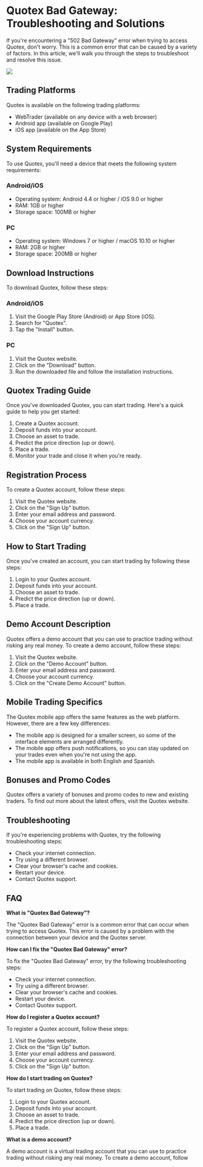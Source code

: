 # Quotex Bad Gateway: Troubleshooting and Solutions

If you\'re encountering a "502 Bad Gateway" error when trying to
access Quotex, don\'t worry. This is a common error that can be caused
by a variety of factors. In this article, we\'ll walk you through the
steps to troubleshoot and resolve this issue.

[![](https://static.quotex.io/files/4_en/300_250.jpg)](https://traff.sbs/brokerqxlid)

## Trading Platforms

Quotex is available on the following trading platforms:

-   WebTrader (available on any device with a web browser)
-   Android app (available on Google Play)
-   iOS app (available on the App Store)

## System Requirements

To use Quotex, you\'ll need a device that meets the following system
requirements:

### Android/iOS

-   Operating system: Android 4.4 or higher / iOS 9.0 or higher
-   RAM: 1GB or higher
-   Storage space: 100MB or higher

### PC

-   Operating system: Windows 7 or higher / macOS 10.10 or higher
-   RAM: 2GB or higher
-   Storage space: 200MB or higher

## Download Instructions

To download Quotex, follow these steps:

### Android/iOS

1.  Visit the Google Play Store (Android) or App Store (iOS).
2.  Search for "Quotex".
3.  Tap the "Install" button.

### PC

1.  Visit the Quotex website.
2.  Click on the "Download" button.
3.  Run the downloaded file and follow the installation instructions.

## Quotex Trading Guide

Once you\'ve downloaded Quotex, you can start trading. Here\'s a quick
guide to help you get started:

1.  Create a Quotex account.
2.  Deposit funds into your account.
3.  Choose an asset to trade.
4.  Predict the price direction (up or down).
5.  Place a trade.
6.  Monitor your trade and close it when you\'re ready.

## Registration Process

To create a Quotex account, follow these steps:

1.  Visit the Quotex website.
2.  Click on the "Sign Up" button.
3.  Enter your email address and password.
4.  Choose your account currency.
5.  Click on the "Sign Up" button.

## How to Start Trading

Once you\'ve created an account, you can start trading by following
these steps:

1.  Login to your Quotex account.
2.  Deposit funds into your account.
3.  Choose an asset to trade.
4.  Predict the price direction (up or down).
5.  Place a trade.

## Demo Account Description

Quotex offers a demo account that you can use to practice trading
without risking any real money. To create a demo account, follow these
steps:

1.  Visit the Quotex website.
2.  Click on the "Demo Account" button.
3.  Enter your email address and password.
4.  Choose your account currency.
5.  Click on the "Create Demo Account" button.

## Mobile Trading Specifics

The Quotex mobile app offers the same features as the web platform.
However, there are a few key differences:

-   The mobile app is designed for a smaller screen, so some of the
    interface elements are arranged differently.
-   The mobile app offers push notifications, so you can stay updated on
    your trades even when you\'re not using the app.
-   The mobile app is available in both English and Spanish.

## Bonuses and Promo Codes

Quotex offers a variety of bonuses and promo codes to new and existing
traders. To find out more about the latest offers, visit the Quotex
website.

## Troubleshooting

If you\'re experiencing problems with Quotex, try the following
troubleshooting steps:

-   Check your internet connection.
-   Try using a different browser.
-   Clear your browser\'s cache and cookies.
-   Restart your device.
-   Contact Quotex support.

## FAQ

**What is "Quotex Bad Gateway"?**

The "Quotex Bad Gateway" error is a common error that can occur
when trying to access Quotex. This error is caused by a problem with the
connection between your device and the Quotex server.

**How can I fix the "Quotex Bad Gateway" error?**

To fix the "Quotex Bad Gateway" error, try the following
troubleshooting steps:

-   Check your internet connection.
-   Try using a different browser.
-   Clear your browser\'s cache and cookies.
-   Restart your device.
-   Contact Quotex support.

**How do I register a Quotex account?**

To register a Quotex account, follow these steps:

1.  Visit the Quotex website.
2.  Click on the "Sign Up" button.
3.  Enter your email address and password.
4.  Choose your account currency.
5.  Click on the "Sign Up" button.

**How do I start trading on Quotex?**

To start trading on Quotex, follow these steps:

1.  Login to your Quotex account.
2.  Deposit funds into your account.
3.  Choose an asset to trade.
4.  Predict the price direction (up or down).
5.  Place a trade.

**What is a demo account?**

A demo account is a virtual trading account that you can use to practice
trading without risking any real money. To create a demo account, follow

